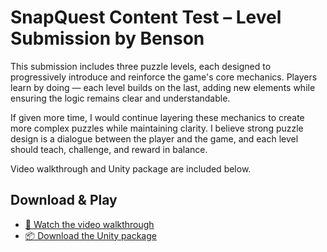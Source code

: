 # SnapQuest Content Test – Level Submission by Benson

This submission includes three puzzle levels, each designed to progressively introduce and reinforce the game's core mechanics. Players learn by doing — each level builds on the last, adding new elements while ensuring the logic remains clear and understandable.

If given more time, I would continue layering these mechanics to create more complex puzzles while maintaining clarity. I believe strong puzzle design is a dialogue between the player and the game, and each level should teach, challenge, and reward in balance.

Video walkthrough and Unity package are included below.

## Download & Play

- [🎥 Watch the video walkthrough](<https://drive.google.com/file/d/1mREZfypxrUPmB6P_vpPwr_fGlrjs9Gwm/view?usp=sharing>)
- [📦 Download the Unity package](<https://drive.google.com/file/d/1UwOdYaa08rD9Suvh_HFnZ5KhY1zAdLtf/view?usp=drive_link>)